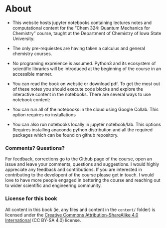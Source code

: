 About 
============================


- This website hosts jupyter notebooks containing lectures notes and computational content for the “Chem 324: Quantum Mechanics for Chemistry” course, taught at the Department of Chemistry of Iowa State University. 

- The only pre-requiestes are having taken a calculus and general chemistry courses.

- No programing expreience is assumed. Python3 and its ecosystem of scientific libraries will be introduced at the beginning of the course in an accessible manner.

- You can read the book on website or download pdf. To get the most out of these notes you should execute code blocks and explore the interactive content in the notebooks. There are several ways to use notebook content:

- You can run all of the notebooks in the cloud using Google Collab. This option requires no installations

- You can also run notebooks locally in jupyter notebook/lab. This options Requires installing anaconda python distribution and all the required packages which can be found on github repository.

### Comments? Questions?

For feedback, corrections go to the Github page of the course, open an issue and leave your comments, questions and suggestions. I would highly appreciate any feedback and contributions. If you are interested in contributing to the developent of the course please get in touch. I would love to have more people engaged in bettering the course and reaching out to wider scientific and engineering community.

### License for this book

All content in this book (ie, any files and content in the `content/` folder)
is licensed under the [Creative Commons Attribution-ShareAlike 4.0 International](https://creativecommons.org/licenses/by-sa/4.0/)
(CC BY-SA 4.0) license.